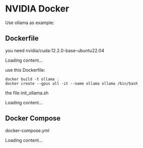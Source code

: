 # NVIDIA Docker 

Use ollama as example:

## Dockerfile
you need nvidia/cuda:12.2.0-base-ubuntu22.04

<div class="load_as_code_session" data-url="Dockerfile">
  Loading content...
</div>

use this Dockerfile:  
```
docker build -t ollama .
docker create --gpus all -it --name ollama ollama /bin/bash

```
the file init_ollama.sh
<div class="load_as_code_session" data-url="init_ollama.sh">
  Loading content...
</div>


## Docker Compose
docker-compose.yml

<div class="load_as_code_session" data-url="docker-compose.yml">
  Loading content...
</div>


<script src="https://posetmage.com/cdn/js/LoadAsCodeSession.js"></script>
